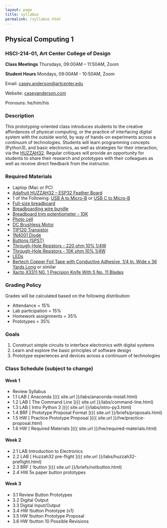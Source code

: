 ```yaml
---
layout: page
title: syllabus
permalink: /syllabus.html
---
```


## Physical Computing 1
### HSCI-214-01, Art Center College of Design
**Class Meetings** Thursdays, 09:00AM – 11:50AM, Zoom

**Student Hours** Mondays, 09:00AM - 10:50AM, Zoom

Email: casey.anderson@artcenter.edu

Website: [caseyanderson.com](https://caseyanderson.com/)

Pronouns: he/him/his


### Description

This prototyping-oriented class introduces students to the creative affordances of physical computing, or the practice of interfacing digital system with the outside world, by way of hands-on experiments across a continuum of technologies. Students will learn programming concepts (Python3), and basic electronics, as well as strategies for their interaction, via the [HUZZAH32](https://www.adafruit.com/product/3405). Regular critiques will provide an opportunity for students to share their research and prototypes with their colleagues as well as receive direct feedback from the instructor.


### Required Materials

* Laptop (Mac or PC)
* [Adafruit HUZZAH32 – ESP32 Feather Board](https://www.adafruit.com/product/3619)
* 1 of the Following: [USB A to Micro-B](https://www.amazon.com/dp/B0711PVX6Z) or [USB C to Micro-B](https://www.amazon.com/dp/B00UUBRX0Y?psc=1)
* [Full-size breadboard](https://www.amazon.com/Breadboards-Raspberry-Preformed-Solderless-prototyping/dp/B07TVC1T1S)
* [Breadboarding wire bundle](https://www.amazon.com/Solderless-Flexible-Breadboard-Jumper-100pcs/dp/B005TZJ0AM)
* [Breadboard trim potentiometer - 10K](https://www.digikey.com/products/en?mpart=356&v=1528)
* [Photo cell](https://www.digikey.com/products/en?mpart=161&v=1528)
* [DC Brushless Motor](https://www.digikey.com/products/en?mpart=711&v=1528)
* [TIP120 Transistor](https://www.digikey.com/product-detail/en/on-semiconductor/TIP120TU/TIP120TUFS-ND/1052473)
* [1N4001 Diode](https://www.digikey.com/product-detail/en/comchip-technology/1N4001-G/641-1310-1-ND/1979675)
* [Buttons (SPST)](https://www.amazon.com/6x6x6mm-Momentary-Push-Button-Switch/dp/B01GN79QF8)
* [Through-Hole Resistors - 220 ohm 10% 1/4W](https://www.digikey.com/product-detail/en/yageo/CFR-25JB-52-220R/220QBK-ND/1295)
* [Through-Hole Resistors - 10K ohm 10% 1/4W](https://www.digikey.com/product-detail/en/stackpole-electronics-inc/CF14JT10K0/CF14JT10K0CT-ND/1830374)
* [LEDs](https://www.amazon.com/Projects-B-0001-B07-Red-LED-Pack/dp/B00B793SIE)
* [Bertech Copper Foil Tape with Conductive Adhesive, 1/4 In. Wide x 36 Yards Long](https://www.amazon.com/Bertech-Copper-Conductive-Yards-Thick/dp/B009KB86BU) or similar
* [Xacto X3311 N0. 1 Precision Knife With 5 No. 11 Blades](https://www.amazon.com/Xacto-X3311-Precision-Knife-Blades/dp/B0000DD1N4)


### Grading Policy

Grades will be calculated based on the following distribution:

* Attendance = 15%
* Lab participation = 15%
* Homework assignments = 35%
* Prototypes = 35%


### Goals

1. Construct simple circuits to interface electronics with digital systems
2. Learn and explore the basic principles of software design
3. Prototype experiences and devices across a continuum of technologies


### Class Schedule (subject to change)

#### Week 1

* Review Syllabus
* 1.1 LAB [ Anaconda ]({{ site.url }}/labs/anaconda-install.html)
* 1.2 LAB [ The Command Line ]({{ site.url }}/labs/command-line.html)
* 1.3 LAB [ Intro Python 3 ]({{ site.url }}/labs/intro-py3.html)
* 1.4 BRF [ Prototype Proposal Format ]({{ site.url }}/briefs/proposals.html)
* 1.5 HW [ Practice Prototype Proposal ]({{ site.url }}/hw/practice-proposal.html)
* 1.6 HW [ Required Materials ]({{ site.url }}/hw/required-materials.html)


#### Week 2

* 2.1 LAB Introduction to Electronics
* 2.2 LAB [ Huzzah32 pre-flight ]({{ site.url }}/labs/huzzah32-preflight.html)
* 2.3 BRF [ !button ]({{ site.url }}/briefs/notbutton.html)
* 2.4 HW 5x paper button prototypes


#### Week 3

* 3.1 Review Button Prototypes
* 3.2 Digital Output
* 3.3 Digital Input/Output
* 3.4 HW !button Prototype (v1)
* 3.5 HW !button Prototype Proposal
* 3.6 HW !button 10 Possible Revisions

